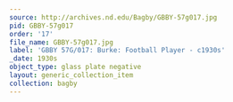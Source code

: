 ```yaml
---
source: http://archives.nd.edu/Bagby/GBBY-57g017.jpg
pid: GBBY-57g017
order: '17'
file_name: GBBY-57g017.jpg
label: 'GBBY 57G/017: Burke: Football Player - c1930s'
_date: 1930s
object_type: glass plate negative
layout: generic_collection_item
collection: bagby
---
```

